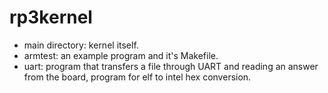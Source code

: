 # rp3kernel

* main directory: kernel itself.
* armtest: an example program and it's Makefile.
* uart: program that transfers a file through UART and reading an answer
	from the board, program for elf to intel hex conversion.
